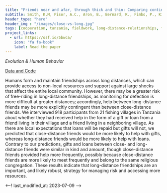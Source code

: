 ```yaml
---
title: "Friends near and afar, through thick and thin: Comparing contingency of help between close- and long-distance friends in Tanzanian fishing villages"
subtitle: Smith, K.M, Pisor, A.C., Aron, B., Bernard, K., Fimbo, P., Kimesera, R., Borgerhoff Mulder, M. (in press)
header_type: "hero"
header_img : "/images/close-vs-long.jpg"
tags: [cooperation, tanzania, fieldwork, long-distance-relationships, fisheries]
project_links:
  - url: https://osf.io/5bwca/
    icon: "fa fa-book"
    label: Read the paper
---
```

*Evolution & Human Behavior*

<i class="fa-solid fa-database"></i><a href="https://osf.io/8b9zk/?view_only=528fd2e60d6e4a2785d2a2b7e925b9b0" class="btn">Data and Code</a>

Humans form and maintain friendships across long distances, which can provide access to non-local resources and support against large shocks that affect the entire local community. However, there may be a greater risk of free-riding in long-distance friendships, as monitoring for defection is more difficult at greater distances; accordingly, help between long-distance friends may be more explicitly contingent than between close-distance friends. We interviewed 918 participants from 21 fishing villages in Tanzania about whether they had received help in the form of a gift or loan from a friend living in their village and a friend living in a neighboring village. As there are local expectations that loans will be repaid but gifts will not, we predicted that close-distance friends would be more likely to help with gifts, whereas long-distance friends would be more likely to help with loans. Contrary to our predictions, gifts and loans between close- and long-distance friends were similar in kind and amount, though close-distance friends provided help more frequently, possibly because close-distance friends are more likely to meet frequently and belong to the same religious congregation. These results indicate that long-distance friendships are an important, and likely robust, strategy for managing risk and accessing more resources.

<--! last_modified_at: 2023-07-09 -->
